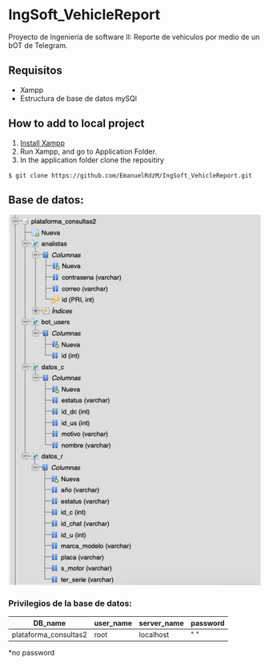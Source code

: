 # IngSoft_VehicleReport

Proyecto de Ingeniería de software II: Reporte de vehiculos por medio de un bOT de Telegram.

## Requisitos 
- Xampp
- Estructura de base de datos mySQl

## How to add to local project
1. [Install Xampp](https://www.apachefriends.org/es/download.html)
2. Run Xampp, and go to Application Folder.
3. In the application folder clone the repositiry

```
$ git clone https://github.com/EmanuelRdzM/IngSoft_VehicleReport.git
```

## Base de datos:
![Estructura de la base de datos](images/DB_structure.png)

<h3>Privilegios de la base de datos:</h3>

|  DB_name |  user_name | server_name | password |
|----------|------------|-------------|----------|
| plataforma_consultas2 | root | localhost | " " |

*no password
